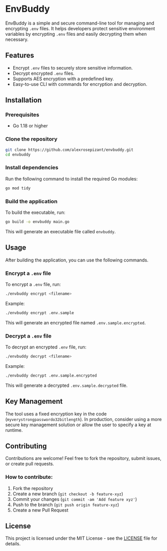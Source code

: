 
# EnvBuddy

EnvBuddy is a simple and secure command-line tool for managing and encrypting `.env` files. It helps developers protect sensitive environment variables by encrypting `.env` files and easily decrypting them when necessary.

## Features

- Encrypt `.env` files to securely store sensitive information.
- Decrypt encrypted `.env` files.
- Supports AES encryption with a predefined key.
- Easy-to-use CLI with commands for encryption and decryption.

## Installation

### Prerequisites

- Go 1.18 or higher

### Clone the repository

```bash
git clone https://github.com/alexrosepizant/envbuddy.git
cd envbuddy
```

### Install dependencies

Run the following command to install the required Go modules:

```bash
go mod tidy
```

### Build the application

To build the executable, run:

```bash
go build -o envbuddy main.go
```

This will generate an executable file called `envbuddy`.

## Usage

After building the application, you can use the following commands.

### Encrypt a `.env` file

To encrypt a `.env` file, run:

```bash
./envbuddy encrypt <filename>
```

Example:

```bash
./envbuddy encrypt .env.sample
```

This will generate an encrypted file named `.env.sample.encrypted`.

### Decrypt a `.env` file

To decrypt an encrypted `.env` file, run:

```bash
./envbuddy decrypt <filename>
```

Example:

```bash
./envbuddy decrypt .env.sample.encrypted
```

This will generate a decrypted `.env.sample.decrypted` file.

## Key Management

The tool uses a fixed encryption key in the code (`myverystrongpasswordo32bitlength`). In production, consider using a more secure key management solution or allow the user to specify a key at runtime.

## Contributing

Contributions are welcome! Feel free to fork the repository, submit issues, or create pull requests.

### How to contribute:

1. Fork the repository
2. Create a new branch (`git checkout -b feature-xyz`)
3. Commit your changes (`git commit -am 'Add feature xyz'`)
4. Push to the branch (`git push origin feature-xyz`)
5. Create a new Pull Request

## License

This project is licensed under the MIT License - see the [LICENSE](LICENSE) file for details.
